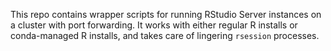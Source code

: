 This repo contains wrapper scripts for running RStudio Server instances on
a cluster with port forwarding. It works with either regular R installs or
conda-managed R installs, and takes care of lingering `rsession` processes.
